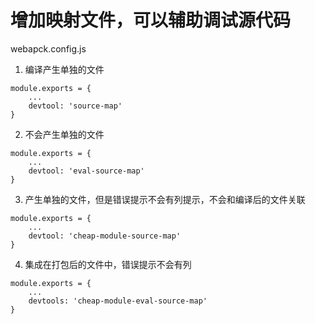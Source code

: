 # 增加映射文件，可以辅助调试源代码

webapck.config.js

1. 编译产生单独的文件
```
module.exports = {
	...
	devtool: 'source-map'
}
```

2. 不会产生单独的文件
```
module.exports = {
	...
	devtool: 'eval-source-map'
}
```

3. 产生单独的文件，但是错误提示不会有列提示，不会和编译后的文件关联

```
module.exports = {
	...
	devtool: 'cheap-module-source-map'
}
```

4. 集成在打包后的文件中，错误提示不会有列

```
module.exports = {
	...
	devtools: 'cheap-module-eval-source-map'
}
```
